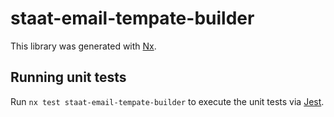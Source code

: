 # staat-email-tempate-builder

This library was generated with [Nx](https://nx.dev).

## Running unit tests

Run `nx test staat-email-tempate-builder` to execute the unit tests via [Jest](https://jestjs.io).
